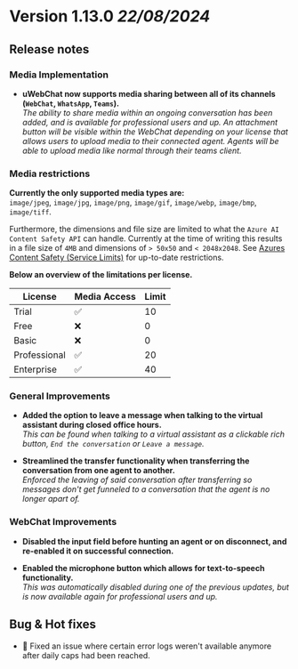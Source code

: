 # Version 1.13.0 *22/08/2024*

## Release notes

### Media Implementation

* **uWebChat now supports media sharing between all of its channels (`WebChat`, `WhatsApp`, `Teams`).** <br />
*The ability to share media within an ongoing conversation has been added, and is available for professional users and up. An attachment button will be visible within the WebChat depending on your license that allows users to upload media to their connected agent. Agents will be able to upload media like normal through their teams client.*

### Media restrictions

**Currently the only supported media types are:** <br />
`image/jpeg`, `image/jpg`, `image/png`, `image/gif`, `image/webp`, `image/bmp`, `image/tiff`.

Furthermore, the dimensions and file size are limited to what the `Azure AI Content Safety API` can handle. Currently at the time of writing this results in a file size of `4MB` and dimensions of `> 50x50` and `< 2048x2048`. See [Azures Content Safety (Service Limits)](https://learn.microsoft.com/en-us/azure/ai-services/content-safety/overview#service-limits) for up-to-date restrictions.

**Below an overview of the limitations per license.**

| License | Media Access | Limit |
| ----- | ----- | ----- |
| Trial | ✅ | 10 |
| Free | ❌ | 0 |
| Basic | ❌ | 0 |
| Professional | ✅ | 20 |
| Enterprise | ✅ | 40 |

### General Improvements

* **Added the option to leave a message when talking to the virtual assistant during closed office hours.** <br />
*This can be found when talking to a virtual assistant as a clickable rich button, `End the conversation` or `Leave a message`.*

* **Streamlined the transfer functionality when transferring the conversation from one agent to another.** <br />
*Enforced the leaving of said conversation after transferring so messages don't get funneled to a conversation that the agent is no longer apart of.*

### WebChat Improvements

* **Disabled the input field before hunting an agent or on disconnect, and re-enabled it on successful connection.**

* **Enabled the microphone button which allows for text-to-speech functionality.** <br />
*This was automatically disabled during one of the previous updates, but is now available again for professional users and up.*

## Bug & Hot fixes

* 🐞 Fixed an issue where certain error logs weren't available anymore after daily caps had been reached.